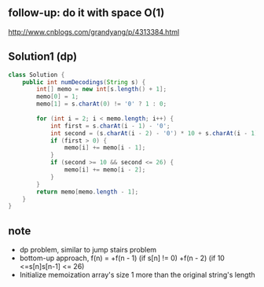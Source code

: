 ## follow-up: do it with space O(1)
http://www.cnblogs.com/grandyang/p/4313384.html
## Solution1 (dp)
``` java
class Solution {
    public int numDecodings(String s) {
        int[] memo = new int[s.length() + 1];
        memo[0] = 1;
        memo[1] = s.charAt(0) != '0' ? 1 : 0;
        
        for (int i = 2; i < memo.length; i++) {
            int first = s.charAt(i - 1) - '0';
            int second = (s.charAt(i - 2) - '0') * 10 + s.charAt(i - 1) - '0';
            if (first > 0) {
                memo[i] += memo[i - 1];
            }
            if (second >= 10 && second <= 26) {
                memo[i] += memo[i - 2];
            }
        }
        return memo[memo.length - 1];
    }
}
```

## note
* dp problem, similar to jump stairs problem
* bottom-up approach, f(n) = +f(n - 1) (if s[n] != 0) +f(n - 2) (if 10 <=s[n]s[n-1] <= 26)
* Initialize memoization array's size 1 more than the original string's length
